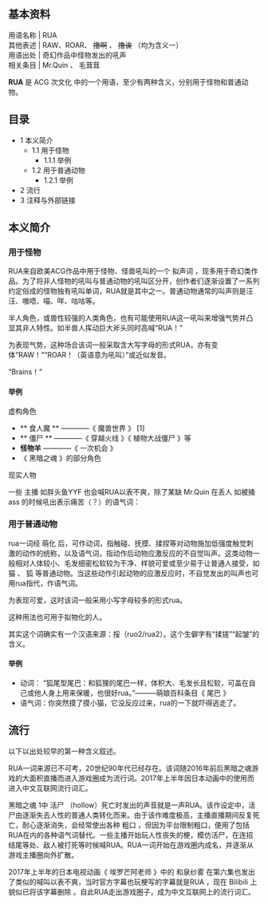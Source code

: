 **基本资料**  
---  
用语名称  |  RUA   
其他表述  |  RAW、ROAR、 ~~撸啊~~ 、 ~~撸诶~~ （均为含义一）   
用语出处  |  奇幻作品中怪物发出的吼声   
相关条目  |  Mr.Quin  、  毛茸茸   
  
**RUA** 是  ACG  次文化  中的一个用语，至少有两种含义，分别用于怪物和普通动物。

##  目录

  * 1  本义简介 
    * 1.1  用于怪物 
      * 1.1.1  举例 
    * 1.2  用于普通动物 
      * 1.2.1  举例 
  * 2  流行 
  * 3  注释与外部链接 

##  本义简介

###  用于怪物

RUA来自欧美ACG作品中用于怪物、怪兽吼叫的一个  拟声词
，现多用于奇幻类作品。为了将非人怪物的吼叫与普通动物的吼叫区分开，创作者们逐渐设置了一系列约定俗成的怪物独有吼叫单词，RUA就是其中之一。普通动物通常的叫声则是汪汪、嗷唔、喵、咩、咕咕等。

半人角色，或兽性较强的人类角色，也有可能使用RUA这一吼叫来增强气势并凸显其非人特性。如半兽人挥动巨大斧头同时高喊“RUA！”

为表现气势，这种场合该词一般采取含大写字母的形式RUA，亦有变体“RAW！”“ROAR！（英语意为吼叫）”或近似发音。

“Brains！”

####  举例

虚构角色

  * ** 食人魔  ** ————《  魔兽世界  》  [1] 
  * ** 僵尸  ** ————《  穿越火线  》《  植物大战僵尸  》等 
  * **怪物羊** ————《  一次机会  》 
  * 《  黑暗之魂  》的部分角色 

现实人物

一些  主播  如胖头鱼YYF  也会喊RUA以表不爽，除了某缺  Mr.Quin  在丢人  如被捅ass  的时候吼出表示痛苦（？）的语气词：

###  用于普通动物

rua一词经  萌化
后，可作动词，指触碰、抚摸、揉捏等对动物施加低强度触觉刺激的动作的统称，以及语气词，指动作后动物应激反应的不自觉叫声。这类动物一般相对人体较小、毛发细密松软较为干净、样貌可爱或至少易于让普通人接受，如
猫  、  狐  等普通动物。当这些动作引起动物的应激反应时，不自觉发出的叫声也可用rua指代，作语气词。

为表现可爱，这时该词一般采用小写字母较多的形式rua。

这种用法也可用于拟物化的人。

其实这个词确实有一个汉语来源：挼（ruo2/rua2）。这个生僻字有“揉搓”“起皱”的含义。

####  举例

  * 动词： “狐尾型尾巴：和狐狸的尾巴一样，体积大、毛发长且松软，可盖在自己或他人身上用来保暖，也很好rua。”———萌娘百科条目《  尾巴  》 
  * 语气词：你突然摸了摸小猫，它没反应过来，rua的一下就吓得逃走了。 

##  流行

以下以出处较早的第一种含义叙述。

RUA一词来源已不可考，20世纪90年代已经存在。该词随2016年前后黑暗之魂游戏的大面积直播而进入游戏圈成为流行词。2017年上半年因日本动画中的使用而进入中文互联网流行词汇。

黑暗之魂  1中  活尸
（hollow）死亡时发出的声音就是一声RUA。该作设定中，活尸由逐渐失去人性的普通人类转化而来。由于该作难度极高，主播直播期间反复死亡，耐心逐渐消失，会经常使出各种
粗口
，但因为平台限制粗口，便用了包括RUA在内的各种语气词替代。一些主播开始玩人性丧失的梗，模仿活尸，在连招结尾等处、敌人被打死等时候喊RUA。RUA一词开始在游戏圈内成名，并逐渐从游戏主播圈向外扩散。

2017年上半年的日本电视动画《  埃罗芒阿老师  》中的  和泉纱雾  在第六集也发出了类似的喊叫以表不爽，当时官方字幕也玩梗写的字幕就是RUA  ，现在
Bilibili  上貌似已将该字幕删除  。自此RUA走出游戏圈子，成为中文互联网上的流行词汇。